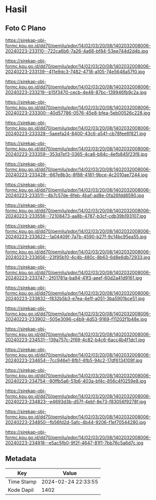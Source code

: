 # Hasil

## Foto C Plano

https://sirekap-obj-formc.kpu.go.id/dd70/pemilu/pdpr/14/02/03/20/08/1402032008006-20240223-233110--722ca6b6-7a26-4a68-bf84-53ee744d2d4b.jpg

https://sirekap-obj-formc.kpu.go.id/dd70/pemilu/pdpr/14/02/03/20/08/1402032008006-20240223-233139--411e9dc3-7482-4718-a105-74e5648a57f0.jpg

https://sirekap-obj-formc.kpu.go.id/dd70/pemilu/pdpr/14/02/03/20/08/1402032008006-20240223-233219--b15f3470-cecb-4e48-87bc-139946fb9c2a.jpg

https://sirekap-obj-formc.kpu.go.id/dd70/pemilu/pdpr/14/02/03/20/08/1402032008006-20240223-233300--40d57786-0576-45e8-bfea-5eb00526c228.jpg

https://sirekap-obj-formc.kpu.go.id/dd70/pemilu/pdpr/14/02/03/20/08/1402032008006-20240223-233328--5aeefa24-8400-43c6-a541-cb78fee6f821.jpg

https://sirekap-obj-formc.kpu.go.id/dd70/pemilu/pdpr/14/02/03/20/08/1402032008006-20240223-233359--353d7ef3-0365-4ca6-b84c-4efb845f23f8.jpg

https://sirekap-obj-formc.kpu.go.id/dd70/pemilu/pdpr/14/02/03/20/08/1402032008006-20240223-233428--667e8b3c-8f88-4181-9bce-4c2010ae7244.jpg

https://sirekap-obj-formc.kpu.go.id/dd70/pemilu/pdpr/14/02/03/20/08/1402032008006-20240223-233511--4b7c57de-6feb-4baf-ad8e-0fa26fdd6590.jpg

https://sirekap-obj-formc.kpu.go.id/dd70/pemilu/pdpr/14/02/03/20/08/1402032008006-20240223-233556--72108473-aa8b-4787-b3cf-cdb39b193107.jpg

https://sirekap-obj-formc.kpu.go.id/dd70/pemilu/pdpr/14/02/03/20/08/1402032008006-20240223-233622--1a04409f-7a7b-4590-b27f-9c14bc95ea55.jpg

https://sirekap-obj-formc.kpu.go.id/dd70/pemilu/pdpr/14/02/03/20/08/1402032008006-20240223-233656--23f95b10-4c4b-480c-8b63-6d8e6db72933.jpg

https://sirekap-obj-formc.kpu.go.id/dd70/pemilu/pdpr/14/02/03/20/08/1402032008006-20240223-233747--2f01781a-ba94-41f3-aeef-60d2a41d9161.jpg

https://sirekap-obj-formc.kpu.go.id/dd70/pemilu/pdpr/14/02/03/20/08/1402032008006-20240223-233832--f832b5b3-e7ea-4e1f-a051-3ba5901bce51.jpg

https://sirekap-obj-formc.kpu.go.id/dd70/pemilu/pdpr/14/02/03/20/08/1402032008006-20240223-233902--505e3096-c4b9-4d53-9169-f11202f1b48e.jpg

https://sirekap-obj-formc.kpu.go.id/dd70/pemilu/pdpr/14/02/03/20/08/1402032008006-20240223-234531--139a757c-2f69-4c82-b4c6-6acc4b4f1dc1.jpg

https://sirekap-obj-formc.kpu.go.id/dd70/pemilu/pdpr/14/02/03/20/08/1402032008006-20240223-234654--7cc946e1-8fb1-4fb5-94c2-17df6134109f.jpg

https://sirekap-obj-formc.kpu.go.id/dd70/pemilu/pdpr/14/02/03/20/08/1402032008006-20240223-234754--80ffb5a6-51b6-403a-bf4c-856c4f0259e8.jpg

https://sirekap-obj-formc.kpu.go.id/dd70/pemilu/pdpr/14/02/03/20/08/1402032008006-20240223-234823--e4693d3b-d57f-4ebf-8e73-f83056f9278f.jpg

https://sirekap-obj-formc.kpu.go.id/dd70/pemilu/pdpr/14/02/03/20/08/1402032008006-20240223-234850--fb56fd2d-5afc-4b44-9206-f1ef70544280.jpg

https://sirekap-obj-formc.kpu.go.id/dd70/pemilu/pdpr/14/02/03/20/08/1402032008006-20240223-234918--e5ac5fb0-9f2f-4647-81f1-7bb76c5a6d7c.jpg


## Metadata

| Key        | Value               |
| ---------- | ------------------- |
| Time Stamp | 2024-02-24 22:33:55 |
| Kode Dapil | 1402                |



